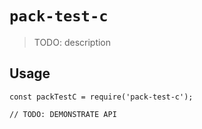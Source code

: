 # `pack-test-c`

> TODO: description

## Usage

```
const packTestC = require('pack-test-c');

// TODO: DEMONSTRATE API
```
